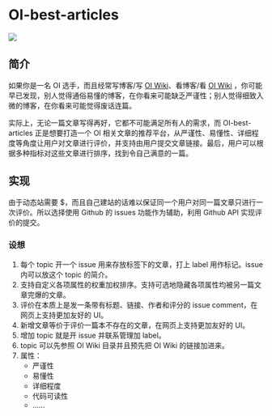 # OI-best-articles

![](https://img.shields.io/badge/status-%F0%9F%95%8A-orange)

## 简介

如果你是一名 OI 选手，而且经常写博客/写 [OI Wiki](https://github.com/OI-Wiki/OI-Wiki)、看博客/看 [OI Wiki](https://oi-wiki.org) ，你可能早已发现，别人觉得通俗易懂的博客，在你看来可能缺乏严谨性；别人觉得细致入微的博客，在你看来可能觉得废话连篇。

实际上，无论一篇文章写得再好，它都不可能满足所有人的需求，而 OI-best-articles 正是想要打造一个 OI 相关文章的推荐平台，从严谨性、易懂性、详细程度等角度让用户对文章进行评价，并支持由用户提交文章链接。最后，用户可以根据多种指标对这些文章进行排序，找到令自己满意的一篇。

## 实现

由于动态站需要 $，而且自己建站的话难以保证同一个用户对同一篇文章只进行一次评价。所以选择使用 Github 的 issues 功能作为辅助，利用 Github API 实现评价的提交。

### 设想

1. 每个 topic 开一个 issue 用来存放标签下的文章，打上 label 用作标记。issue 内可以放这个 topic 的简介。
2. 支持自定义各项属性的权重加权排序。支持可选地隐藏各项属性均被另一篇文章完爆的文章。
3. 评价在本质上是发一条带有标题、链接、作者和评分的 issue comment，在网页上支持更加友好的 UI。
4. 新增文章等价于评价一篇本不存在的文章，在网页上支持更加友好的 UI。
5. 增加 topic 就是开 issue 并联系管理加 label。
6. topic 可以先参照 OI Wiki 目录并且预先把 OI Wiki 的链接加进来。
7. 属性：
   - 严谨性
   - 易懂性
   - 详细程度
   - 代码可读性
   - ……
